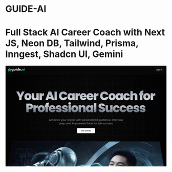 # GUIDE-AI

# Full Stack AI Career Coach with Next JS, Neon DB, Tailwind, Prisma, Inngest, Shadcn UI, Gemini

![alt text](guide-ai.png)
